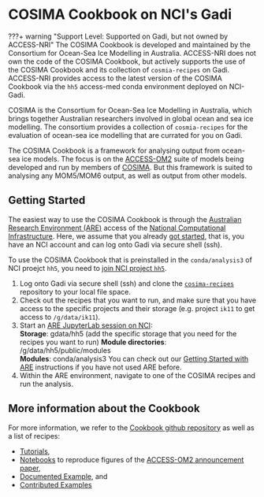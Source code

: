 # COSIMA Cookbook on NCI's Gadi

???+ warning "Support Level: Supported on Gadi, but not owned by ACCESS-NRI"
    <!-- Who develped the tool? -->
    The COSIMA Cookbook is developed and maintained by the Consortium for Ocean-Sea Ice Modelling in Australia.
    <!-- Code ownership and support -->
    ACCESS-NRI does not own the code of the COSIMA Cookbook, but actively supports the use of the COSIMA Cookbook and its collection of `cosmia-recipes` on Gadi.
    ACCESS-NRI provides access to the latest version of the COSIMA Cookbook via the `hh5` access-med conda environment deployed on NCI-Gadi.

COSIMA is the Consortium for Ocean-Sea Ice Modelling in Australia, which brings together Australian researchers involved in global ocean and sea ice modelling. The consortium provides a collection of `cosmia-recipes` for the evaluation of ocean-sea ice modelling that are currated for you on Gadi.

The COSIMA Cookbook is a framework for analysing output from ocean-sea ice models. The focus is on the [ACCESS-OM2](../../models/configurations/access-om.md) suite of models being developed and run by members of [COSIMA]((http://cosima.org.au/)). But this framework is suited to analysing any MOM5/MOM6 output, as well as output from other models.

## Getting Started

The easiest way to use the COSIMA Cookbook is through the [Australian Research Environment (ARE)](https://are.nci.org.au) access of the [National Computational Infrastructure](https://nci.org.au). Here, we assume that you already [got started](../../getting_started/index.md), that is, you have an NCI account and can log onto Gadi via secure shell (ssh).

To use the COSIMA Cookbook that is preinstalled in the `conda/analysis3` of NCI proejct `hh5`, you need to [join NCI project `hh5`](https://my.nci.org.au/mancini/project/hh5).

1. Log onto Gadi via secure shell (ssh) and clone the <a href="https://github.com/COSIMA/cosima-recipes"><code>cosima-recipes</code></a> repository to your local file space.  
2. Check out the recipes that you want to run, and make sure that you have access to the specific projects and their storage (e.g. project `ik11` to get access to `/g/data/ik11`).
3. Start an [ARE JupyterLab session on NCI](https://are.nci.org.au):  
  **Storage**: gdata/hh5 (add the specific storage that you need for the recipes you want to run)
  **Module directories**: /g/data/hh5/public/modules  
  **Modules**: conda/analysis3
  You can check out our [Getting Started with ARE](../model_evaluation_getting_started/model_evaluation_getting_started.md) instructions if you have not used ARE before.
4. Within the ARE environment, navigate to one of the COSIMA recipes and run the analysis.

## More information about the Cookbook

For more information, we refer to the [Cookbook github repository](https://github.com/COSIMA/cosima-cookbook) as well as a list of recipes:

- [Tutorials](https://github.com/COSIMA/cosima-recipes/tree/main/Tutorials),
- [Notebooks](https://github.com/COSIMA/cosima-recipes/tree/main/ACCESS-OM2-GMD-Paper-Figs) to reproduce figures of the [ACCESS-OM2 announcement paper](https://gmd.copernicus.org/articles/13/401/2020/),
- [Documented Example](https://github.com/COSIMA/cosima-recipes/tree/main/DocumentedExamples), and
- [Contributed Examples](https://github.com/COSIMA/cosima-recipes/tree/main/ContributedExamples)

